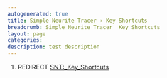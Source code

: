 ```yaml
---
autogenerated: true
title: Simple Neurite Tracer › Key Shortcuts
breadcrumb: Simple Neurite Tracer  Key Shortcuts
layout: page
categories: 
description: test description
---
```


1.  REDIRECT [SNT:\_Key\_Shortcuts](SNT__Key_Shortcuts "wikilink")
